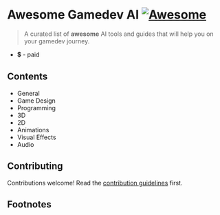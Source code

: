 # Awesome Gamedev AI [![Awesome](https://awesome.re/badge.svg)](https://awesome.re)

> A curated list of **awesome** AI tools and guides that will help you on your gamedev journey.

- 💲 - paid

## Contents 
- General
- Game Design
- Programming
- 3D
- 2D
- Animations
- Visual Effects
- Audio

## Contributing

Contributions welcome! Read the [contribution guidelines](contributing.md) first.

## Footnotes

